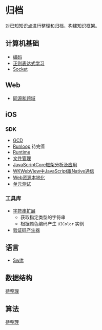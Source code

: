 # 归档
对已知知识点进行整理和归档，构建知识框架。

## 计算机基础

- [编码](Basics/Encoding.md)
- [正则表达式学习](https://www.jb51.net/tools/zhengze.html)
- [Socket](Basics/Socket.md)
## Web

- [同源和跨域](Web/Origin.md)

## iOS

### SDK

- [GCD](IOS/GCD.md)
- [Runloop](IOS/Runloop.md) 待完善
- [Runtime](IOS/Runtime.md)
- [文件管理](IOS/FileManager.md)
- [JavaScriptCore框架分析及应用](IOS/JSCore.md)
- [WKWebView中JavaScript跟Native通信](IOS/JSInteraction.md)
- [Web资源本地化](IOS/WebLocalized.md)
- [单元测试](IOS/UnitTesting.md)

### 工具库

- [字符串扩展](Tools/StringExtension.swift)
	- 获取指定类型的字符串
	- 根据颜色编码产生 `UIColor` 实例
- [验证码产生器](Tools/CaptchaView.swift)

## 语言

- [Swift](Language/Swift.md)


## 数据结构

[待整理](DataStruct/README.md)

## 算法

[待整理](Algorithm/README.md)
